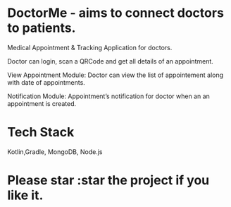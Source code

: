 # DoctorMe - aims to connect doctors to patients.

Medical Appointment & Tracking Application for doctors.

Doctor can login, scan a QRCode and get all details of an appointment.

View Appointment Module: Doctor can view the list of appointement along with date of appointments.

Notification Module: Appointment’s notification for doctor when an an appointment is created.

# Tech Stack

Kotlin,Gradle, MongoDB, Node.js

#


# Please star :star the project if you like it.

